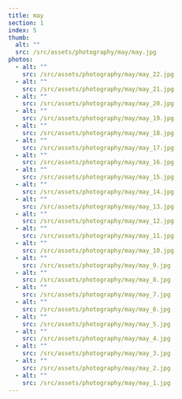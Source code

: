 ```yaml
---
title: may
section: 1
index: 5
thumb:
  alt: ""
  src: /src/assets/photography/may/may.jpg
photos:
  - alt: ""
    src: /src/assets/photography/may/may_22.jpg
  - alt: ""
    src: /src/assets/photography/may/may_21.jpg
  - alt: ""
    src: /src/assets/photography/may/may_20.jpg
  - alt: ""
    src: /src/assets/photography/may/may_19.jpg
  - alt: ""
    src: /src/assets/photography/may/may_18.jpg
  - alt: ""
    src: /src/assets/photography/may/may_17.jpg
  - alt: ""
    src: /src/assets/photography/may/may_16.jpg
  - alt: ""
    src: /src/assets/photography/may/may_15.jpg
  - alt: ""
    src: /src/assets/photography/may/may_14.jpg
  - alt: ""
    src: /src/assets/photography/may/may_13.jpg
  - alt: ""
    src: /src/assets/photography/may/may_12.jpg
  - alt: ""
    src: /src/assets/photography/may/may_11.jpg
  - alt: ""
    src: /src/assets/photography/may/may_10.jpg
  - alt: ""
    src: /src/assets/photography/may/may_9.jpg
  - alt: ""
    src: /src/assets/photography/may/may_8.jpg
  - alt: ""
    src: /src/assets/photography/may/may_7.jpg
  - alt: ""
    src: /src/assets/photography/may/may_6.jpg
  - alt: ""
    src: /src/assets/photography/may/may_5.jpg
  - alt: ""
    src: /src/assets/photography/may/may_4.jpg
  - alt: ""
    src: /src/assets/photography/may/may_3.jpg
  - alt: ""
    src: /src/assets/photography/may/may_2.jpg
  - alt: ""
    src: /src/assets/photography/may/may_1.jpg
---
```

